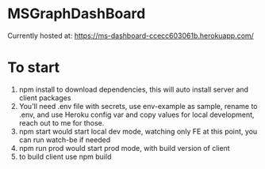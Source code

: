 # MSGraphDashBoard

Currently hosted at: https://ms-dashboard-ccecc603061b.herokuapp.com/

# To start

1. npm install to download dependencies, this will auto install server and client packages
2. You'll need .env file with secrets, use env-example as sample, rename to .env, and use Heroku config var and copy values for local development, reach out to me for those.
3. npm start would start local dev mode, watching only FE at this point, you can run watch-be if needed
4. npm run prod would start prod mode, with build version of client
5. to build client use npm build

